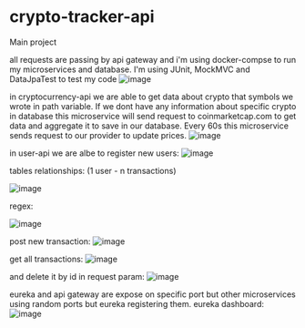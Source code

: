 # crypto-tracker-api
Main project

all requests are passing by api gateway and i'm using docker-compse to run my microservices and database. I'm using JUnit, MockMVC and DataJpaTest to test my code
![image](https://user-images.githubusercontent.com/63502583/162628247-8cb1e3c7-065d-4394-a88a-d58c43b88f2a.png)

in cryptocurrency-api we are able to get data about crypto that symbols we wrote in path variable. If we dont have any information about specific crypto in database this microservice will send request to coinmarketcap.com to get data and aggregate it to save in our database. Every 60s this microservice sends request to our provider to update prices.
![image](https://user-images.githubusercontent.com/63502583/162628631-f1ca3291-4878-47af-a9e1-a71b469d60a0.png)

in user-api we are albe to register new users:
![image](https://user-images.githubusercontent.com/63502583/162629295-655ca136-1679-4c52-8a6f-b9e307c4960e.png)

tables relationships: (1 user - n transactions) 

![image](https://user-images.githubusercontent.com/63502583/162629786-8b103ab8-153b-498b-b67c-85504684427e.png)


regex: 

![image](https://user-images.githubusercontent.com/63502583/162629316-e6308126-1d9f-48e0-a1cf-3bbc753ba269.png)

post new transaction:
![image](https://user-images.githubusercontent.com/63502583/162629402-2a579df4-e032-4aff-8911-15607a3e04fe.png)

get all transactions:
![image](https://user-images.githubusercontent.com/63502583/162629472-48da4508-788f-4cd9-b71b-520a8d367106.png)

and delete it by id in request param:
![image](https://user-images.githubusercontent.com/63502583/162629518-091046f6-dbee-4c90-9d01-961603eff2d5.png)

eureka and api gateway are expose on specific port but other microservices using random ports but eureka registering them.
eureka dashboard:
![image](https://user-images.githubusercontent.com/63502583/162629567-55078d9f-f806-4a23-b2b7-ac98f3a612dd.png)


